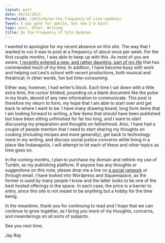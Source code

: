 ```yaml
---
layout: post
date: 04/23/2013
Permalink: /2013/04/on-the-frequency-of-site-updates/
Tweet: I was gone for awhile, but now I'm back!
tags: post, Other, Writing
title: On the Frequency of Site Updates
---
```


<p>I wanted to apologize for my recent absence on this site. The way that I wanted to run it was to post at a frequency of about once per week. For the first couple months, I was able to keep up with this. As most of you are aware, <a href="/2013/04/with-death-comes-new-life" title="With Death Comes New Life - Engineered Eloquence">I recently entered a new, and rather daunting, part of my life</a> that has commanded much of my time. In addition, I have become busy with work and helping out Lexi&#8217;s school with recent productions, both musical and theatrical; in other words, fun but time-consuming.</p>

<p>Either way, however, I had writer&#8217;s block. Each time I sat down with a little extra time, the cursor blinked, pounding on a blank document like the pulse in my brain, devoid of any new information to communicate. This post is therefore my return to form, my hope that I am able to start over and get back to where I want to be. I have many drawing board, long form items that I am looking forward to writing, a few items that should have been published but have been sitting unfinished for far too long, and I want to start discussing my preparation and thoughts on fatherhood. Also, I have had a couple of people mention that I need to start sharing my thoughts on cooking (including recipes and more generally), get back to technology more in my writing, and discuss social justice concerns while living in a place like Indianapolis. I will attempt to hit each of these and other topics as time goes on.</p>

<p>In the coming months, I plan to purchase my domain and rethink my use of Tumblr, as my publishing platform. If anyone has any thoughts or suggestions on this note, please drop me a line on <a href="http://twitter.com/jayray" title="@JayRay - Twitter (Same on ADN)">a social network</a> or through email. I have looked into Wordpress and Squarespace, as the former is used by many people I know and the latter looks to be one of the best hosted offerings in the space. In each case, the price is a barrier to entry, since this site is not meant to be anything but a hobby for the time being. </p>

<p>In the meantime, thank you for continuing to read and I hope that we can continue to grow together, as I bring you more of my thoughts, concerns, and meanderings on all sorts of subjects.</p>

<p>See you next time,</p>

<p>Jay Ray</p>